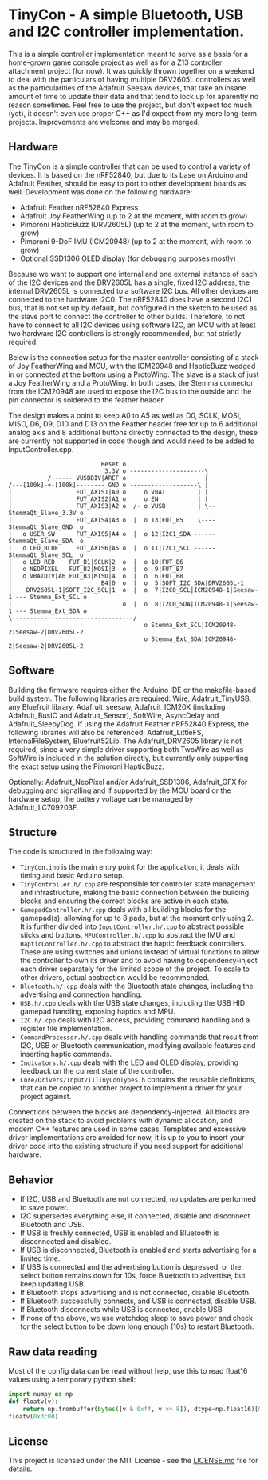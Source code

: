 # TinyCon - A simple Bluetooth, USB and I2C controller implementation.

This is a simple controller implementation meant to serve as a basis for a home-grown game console project
as well as for a Z13 controller attachment project (for now). It was quickly thrown together on a weekend
to deal with the particulars of having multiple DRV2605L controllers as well as the particularities of the
Adafruit Seesaw devices, that take an insane amount of time to update their data and that tend to lock up
for aparently no reason sometimes. Feel free to use the project, but don't expect too much (yet), it doesn't
even use proper C++ as I'd expect from my more long-term projects. Improvements are welcome and may be merged.

## Hardware

The TinyCon is a simple controller that can be used to control a variety of devices. It is based on the nRF52840,
but due to its base on Arduino and Adafruit Feather, should be easy to port to other development boards as well.
Development was done on the following hardware:

- Adafruit Feather nRF52840 Express
- Adafruit Joy FeatherWing (up to 2 at the moment, with room to grow)
- Pimoroni HapticBuzz (DRV2605L) (up to 2 at the moment, with room to grow)
- Pimoroni 9-DoF IMU (ICM20948) (up to 2 at the moment, with room to grow)
- Optional SSD1306 OLED display (for debugging purposes mostly)

Because we want to support one internal and one external instance of each of the I2C devices and the DRV2605L has a
single, fixed I2C address, the internal DRV2605L is connected to a software I2C bus. All other devices are connected
to the hardware I2C0. The nRF52840 does have a second I2C1 bus, that is not set up by default, but configured in the
sketch to be used as the slave port to connect the controller to other builds. Therefore, to not have to connect to
all I2C devices using software I2C, an MCU with at least two hardware I2C controllers is strongly recommended, but
not strictly required.

Below is the connection setup for the master controller consisting of a stack of Joy FeatherWing and MCU, with the
ICM20948 and HapticBuzz wedged in or connected at the bottom using a ProtoWing. The slave is a stack of just a Joy
FeatherWing and a ProtoWing. In both cases, the Stemma connector from the ICM20948 are used to expose the I2C bus
to the outside and the pin connector is soldered to the feather header.

The design makes a point to keep A0 to A5 as well as D0, SCLK, MOSI, MISO, D6, D9, D10 and D13 on the Feather header
free for up to 6 additional analog axis and 8 additional buttons directly connected to the design, these are currently
not supported in code though and would need to be added to InputController.cpp.

                              Reset o
                               3.3V o ---------------------\
               /------ VUSBDIV|AREF o                      |
    /---[100k]-+-[100k]-------- GND o -------------------\ |
    |                  FUT_AXIS1|A0 o     o VBAT         | |
    |                  FUT_AXIS2|A1 o     o EN           | |
    |                  FUT_AXIS3|A2 o  /- o VUSB         | \-- StemmaQt_Slave_3.3V o
    |                  FUT_AXIS4|A3 o  |  o 13|FUT_B5    \---- StemmaQt_Slave_GND  o
    |   o USER_SW      FUT_AXIS5|A4 o  |  o 12|I2C1_SDA ------ StemmaQt_Slave_SDA  o
    |   o LED_BLUE     FUT_AXIS6|A5 o  |  o 11|I2C1_SCL ------ StemmaQt_Slave_SCL  o
    |   o LED_RED    FUT_B1|SCLK|2  o  |  o 10|FUT_B6
    |   o NEOPIXEL   FUT_B2|MOSI|3  o  |  o  9|FUT_B7
    |   o VBATDIV|A6 FUT_B3|MISO|4  o  |  o  6|FUT_B8
    |                         B4|0  o  |  o  5|SOFT_I2C_SDA|DRV2605L-1
    |    DRV2605L-1|SOFT_I2C_SCL|1  o  |  o  7|I2C0_SCL|ICM20948-1|Seesaw-1 --- Stemma_Ext_SCL o
    |                               o  |  o  8|I2C0_SDA|ICM20948-1|Seesaw-1 --- Stemma_Ext_SDA o
    \----------------------------------/
                                          o Stemma_Ext_SCL|ICM20948-2|Seesaw-2|DRV2605L-2
                                          o Stemma_Ext_SDA|ICM20948-2|Seesaw-2|DRV2605L-2

## Software

Building the firmware requires either the Arduino IDE or the makefile-based build system. The following
libraries are required: Wire, Adafruit_TinyUSB, any Bluefruit library, Adafruit_seesaw, Adafruit_ICM20X
(including Adafruit_BusIO and Adafruit_Sensor), SoftWire, AsyncDelay and Adafruit_SleepyDog. If using the
Adafruit Feather nRF52840 Express, the following libraries will also be referenced: Adafruit_LittleFS,
InternalFileSystem, Bluefruit52Lib. The Adafruit_DRV2605 library is not required, since a very simple
driver supporting both TwoWire as well as SoftWire is included in the solution directly, but currently
only supporting the exact setup using the Pimoroni HapticBuzz.

Optionally: Adafruit_NeoPixel and/or Adafruit_SSD1306, Adafruit_GFX for debugging and signalling and if
supported by the MCU board or the hardware setup, the battery voltage can be managed by Adafruit_LC709203F.

## Structure

The code is structured in the following way:

- `TinyCon.ino` is the main entry point for the application, it deals with timing and basic Arduino setup.
- `TinyController.h/.cpp` are responsible for controller state management and infrastructure, making the
  basic connection between the building blocks and ensuring the correct blocks are active in each state.
- `GamepadController.h/.cpp` deals with all building blocks for the gamepad(s), allowing for up to 8 pads,
  but at the moment only using 2. It is further divided into `InputController.h/.cpp` to abstract possible
  sticks and buttons, `MPUController.h/.cpp` to abstract the IMU and `HapticController.h/.cpp` to abstract
  the haptic feedback controllers. These are using switches and unions instead of virtual functions to allow 
  the controller to own its driver and to avoid having to dependency-inject each driver separately for the
  limited scope of the project. To scale to other drivers, actual abstraction would be recommended.
- `Bluetooth.h/.cpp` deals with the Bluetooth state changes, including the advertising and connection handling.
- `USB.h/.cpp` deals with the USB state changes, including the USB HID gamepad handling, exposing haptics and MPU.
- `I2C.h/.cpp` deals with I2C access, providing command handling and a register file implementation.
- `CommandProcessor.h/.cpp` deals with handling commands that result from I2C, USB or Bluetooth communication,
  modifying available features and inserting haptic commands.
- `Indicators.h/.cpp` deals with the LED and OLED display, providing feedback on the current state of the controller.
- `Core/Drivers/Input/TITinyConTypes.h` contains the reusable definitions, that can be copied to another project to
  implement a driver for your project against.

Connections between the blocks are dependency-injected. All blocks are created on the stack to avoid problems
with dynamic allocation, and modern C++ features are used in some cases. Templates and excessive driver
implementations are avoided for now, it is up to you to insert your driver code into the existing structure if
you need support for additional hardware.

## Behavior 

 - If I2C, USB and Bluetooth are not connected, no updates are performed to save power.
 - I2C supersedes everything else, if connected, disable and disconnect Bluetooth and USB.
 - If USB is freshly connected, USB is enabled and Bluetooth is disconnected and disabled.
 - If USB is disconnected, Bluetooth is enabled and starts advertising for a limited time.
 - If USB is connected and the advertising button is depressed, or the select button remains
   down for 10s, force Bluetooth to advertise, but keep updating USB.
 - If Bluetooth stops advertising and is not connected, disable Bluetooth.
 - If Bluetooth successfully connects, and USB is connected, disable USB.
 - If Bluetooth disconnects while USB is connected, enable USB
 - If none of the above, we use watchdog sleep to save power and check for the select button
   to be down long enough (10s) to restart Bluetooth.

## Raw data reading

Most of the config data can be read without help, use this to read float16 values using a temporary python shell:

```python
import numpy as np
def floatv(v):
    return np.frombuffer(bytes([v & 0xff, v >> 8]), dtype=np.float16)[0]
floatv(0x3c00)
```

## License

This project is licensed under the MIT License - see the [LICENSE.md](LICENSE.md) file for details.